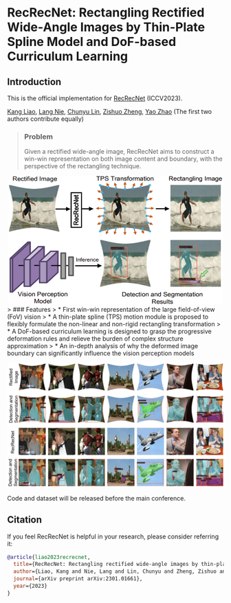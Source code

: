 # RecRecNet: Rectangling Rectified Wide-Angle Images by Thin-Plate Spline Model and DoF-based Curriculum Learning

## Introduction
This is the official implementation for [RecRecNet](https://arxiv.org/abs/2301.01661) (ICCV2023).

[Kang Liao](https://kangliao929.github.io/), [Lang Nie](https://nie-lang.github.io/),  [Chunyu Lin](http://faculty.bjtu.edu.cn/8549/), [Zishuo Zheng](), [Yao Zhao](http://mepro.bjtu.edu.cn/zhaoyao/e_index.htm) 
(The first two authors contribute equally)

> ### Problem
> Given a rectified wide-angle image, RecRecNet aims to construct a win-win representation on both image content and boundary, with the perspective of the rectangling technique.
<div align="center">
  <img src="https://github.com/KangLiao929/RecRecNet/blob/main/img/pipeline.png" width="500" height="300">
</div>
>  ### Features
>  * First win-win representation of the large field-of-view (FoV) vision
>  * A thin-plate spline (TPS) motion module is proposed to flexibly formulate the non-linear and non-rigid rectangling transformation
>  * A DoF-based curriculum learning is designed to grasp the progressive deformation rules and relieve the burden of complex structure approximation
>  * An in-depth analysis of why the deformed image boundary can significantly influence the vision perception models


![](https://github.com/KangLiao929/RecRecNet/blob/main/img/result.png) 

Code and dataset will be released before the main conference.

## Citation
If you feel RecRecNet is helpful in your research, please consider referring it:
```bibtex
@article{liao2023recrecnet,
  title={RecRecNet: Rectangling rectified wide-angle images by thin-plate spline model and DoF-based curriculum learning},
  author={Liao, Kang and Nie, Lang and Lin, Chunyu and Zheng, Zishuo and Zhao, Yao},
  journal={arXiv preprint arXiv:2301.01661},
  year={2023}
}
```
